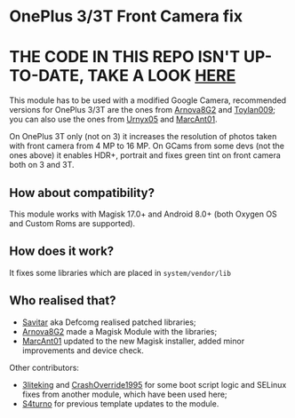 # OnePlus 3/3T Front Camera fix

# THE CODE IN THIS REPO ISN'T UP-TO-DATE, TAKE A LOOK [HERE](https://github.com/Magisk-Modules-Repo/Oxy-ify)

This module has to be used with a modified Google Camera, recommended versions for OnePlus 3/3T are the ones from [Arnova8G2](https://www.celsoazevedo.com/files/android/google-camera/dev-arnova8G2/) and [Toylan009](https://www.celsoazevedo.com/files/android/google-camera/dev-tolyan009/); you can also use the ones from [Urnyx05](https://www.celsoazevedo.com/files/android/google-camera/dev-urnyx05/) and [MarcAnt01](https://www.celsoazevedo.com/files/android/google-camera/dev-marcant01/).

On OnePlus 3T only (not on 3) it increases the resolution of photos taken with front camera from 4 MP to 16 MP.
On GCams from some devs (not the ones above) it enables HDR+, portrait and fixes green tint on front camera both on 3 and 3T.

## How about compatibility?

This module works with Magisk 17.0+ and Android 8.0+ (both Oxygen OS and Custom Roms are supported).

## How does it work?

It fixes some libraries which are placed in ``` system/vendor/lib ```

## Who realised that?

- [Savitar](https://forum.xda-developers.com/member.php?u=377973) aka Defcomg realised patched libraries;
- [Arnova8G2](https://forum.xda-developers.com/member.php?u=4860033) made a Magisk Module with the libraries;
- [MarcAnt01](https://forum.xda-developers.com/member.php?u=9262827) updated to the new Magisk installer, added minor improvements and device check.

Other contributors:
- [3liteking](https://forum.xda-developers.com/member.php?u=7606633) and [CrashOverride1995](https://forum.xda-developers.com/member.php?u=4691396) for some boot script logic and SELinux fixes from another module, which have been used here;
- [S4turno](https://forum.xda-developers.com/member.php?u=4487956) for previous template updates to the module.
